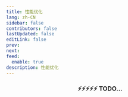 ```yaml
---
title: 性能优化
lang: zh-CN
sidebar: false
contributors: false
lastUpdated: false
editLink: false
prev: 
next: 
feed:
  enable: true
description: 性能优化
---
```


### <p align="center">⚡️⚡️⚡️⚡️⚡️ TODO...</p>